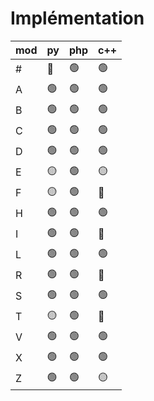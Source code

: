 # Implémentation

| mod | py  | php | c++ |
|-----|-----|-----|-----|
| #   | 🔴  | 🟢  | 🟢 |
| A   | 🟢  | 🟢  | 🟢 |
| B   | 🟢  | 🟢  | 🟢 |
| C   | 🟢  | 🟢  | 🟢 |
| D   | 🟢  | 🟢  | 🟢 |
| E   | 🟡  | 🟢  | 🟡 |
| F   | 🟡  | 🟢  | 🔴 |
| H   | 🟢  | 🟢  | 🟢 |
| I   | 🟢  | 🟢  | 🔴 |
| L   | 🟢  | 🟢  | 🟢 |
| R   | 🟢  | 🟢  | 🔴 |
| S   | 🟢  | 🟢  | 🟢 |
| T   | 🟡  | 🟢  | 🔴 |
| V   | 🟢  | 🟢  | 🟢 |
| X   | 🟢  | 🟢  | 🟢 |
| Z   | 🟢  | 🟢  | 🟡 |